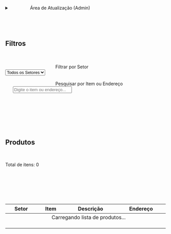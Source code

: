 
<head>
    <meta charset="UTF-8">
    <meta name="viewport" content="width=device-width, initial-scale=1.0">
    <title>Lista de Produtos - Ruptura</title>
        <script src="https://cdn.tailwindcss.com"></script>
    <style>
        /* Fonte Inter para um visual mais limpo */
        @import url('https://fonts.googleapis.com/css2?family=Inter:wght@400;500;600;700&display=swap');
        body {
            font-family: 'Inter', sans-serif;
        }
        /* Ajuste para a tabela não estourar em telas pequenas */
        .table-container {
            overflow-x: auto;
        }
        /* Esconde as setas do input de pesquisa */
        input[type="search"]::-webkit-search-decoration,
        input[type="search"]::-webkit-search-cancel-button,
        input[type="search"]::-webkit-search-results-button,
        input[type="search"]::-webkit-search-results-decoration {
            -webkit-appearance: none;
        }
    </style>

              
                <details id="adminSection" class="bg-white p-6 rounded-lg shadow-lg mb-6 cursor-pointer">
            <summary class="font-semibold text-lg text-blue-700">
                Área de Atualização (Admin)
            </summary>
            <div class="mt-4 border-t pt-4">
                <label for="dataPasteArea" class="block text-sm font-medium text-gray-700 mb-2">
                    Cole os dados da planilha aqui:
                </label>
                <p class="text-xs text-gray-500 mb-2">
                    Instrução: Na aba "Listas Por Setor", copie **apenas** os dados (da célula B2 até a última da coluna E) e cole na área abaixo.
                </p>
                <textarea id="dataPasteArea" rows="10" class="w-full p-3 border border-gray-300 rounded-lg focus:ring-2 focus:ring-blue-500" placeholder="Copie do Excel (Ctrl+C) e cole aqui (Ctrl+V)..."></textarea>
                <button id="saveButton" class="mt-4 w-full bg-blue-600 text-white font-bold py-3 px-5 rounded-lg hover:bg-blue-700 transition-colors focus:outline-none focus:ring-2 focus:ring-blue-500 focus:ring-offset-2">
                    Salvar e Atualizar Lista na Nuvem
                </button>
                <div id="saveStatus" class="mt-2 text-center text-sm"></div>
            </div>
        </details>

                <div class="bg-white p-6 rounded-lg shadow-lg mb-6">
                        <h2 class="text-lg sm:text-xl font-semibold text-gray-700 mb-4">Filtros</h2>
            <div class="grid grid-cols-1 md:grid-cols-2 gap-4">
                <div>
                                        <label for="filterSetor" class="block text-xs font-medium text-gray-700">Filtrar por Setor</label>
                                        <select id="filterSetor" class="mt-1 w-full p-3 border border-gray-300 rounded-lg focus:ring-2 focus:ring-blue-500 bg-white">
                        <option value="">Todos os Setores</option>
                                            </select>
                </div>
                <div>
                                        <label for="searchTerm" class="block text-xs font-medium text-gray-700">Pesquisar por Item ou Endereço</label>
                                        <input type="search" id="searchTerm" placeholder="Digite o item ou endereço..." class="mt-1 w-full p-3 border border-gray-300 rounded-lg focus:ring-2 focus:ring-blue-500">
                </div>
            </div>
        </div>

                <div class="bg-white rounded-lg shadow-lg">
            <div class="p-6">
                                 <h2 class="text-lg sm:text-xl font-semibold text-gray-700">Produtos</h2>
                <p id="rowCount" class="text-sm text-gray-500 mt-1">Total de itens: 0</p>
            </div>
            <div class="table-container">
                <table class="w-full min-w-[600px] text-left">
                    <thead class="bg-gray-50 border-b border-gray-200">
                        <tr>
                            <th class="p-4 text-sm font-semibold text-gray-600 uppercase tracking-wider">Setor</th>
                            <th class="p-4 text-sm font-semibold text-gray-600 uppercase tracking-wider">Item</th>
                            <th class="p-4 text-sm font-semibold text-gray-600 uppercase tracking-wider">Descrição</th>
                            <th class="p-4 text-sm font-semibold text-gray-600 uppercase tracking-wider">Endereço</th>
                        </tr>
                    </thead>
                    <tbody id="tableBody" class="divide-y divide-gray-200">
                                                <tr>
                            <td colspan="4" class="p-6 text-center text-gray-500">
                                Carregando lista de produtos...
                            </td>
                        </tr>
                    </tbody>
                </table>
            </div>
        </div>

    </div>

        <script type="module">
        // Importações do Firebase
        import { initializeApp } from "https://www.gstatic.com/firebasejs/11.6.1/firebase-app.js";
        import {
            getAuth,
            signInAnonymously,
            onAuthStateChanged
        } from "https://www.gstatic.com/firebasejs/11.6.1/firebase-auth.js";
        import {
            getFirestore,
            doc,
            setDoc,
            onSnapshot,
            setLogLevel
        } from "https://www.gstatic.com/firebasejs/11.6.1/firebase-firestore.js";

        // Config Firebase (fornecida pelo usuário)
        const firebaseConfig = {
            apiKey: "AIzaSyBo8G3ZcWk4EepN0cHdVBtXc7tGOfcw-yg",
            authDomain: "inscricaosinuca.firebaseapp.com",
            projectId: "inscricaosinuca",
            storageBucket: "inscricaosinuca.firebasestorage.app",
            messagingSenderId: "338241576305",
            appId: "1:338241576305:web:288b6124384c6be4f76ad0",
            measurementId: "G-PEDG30FS2R"
        };
        
        const appId = firebaseConfig.projectId || 'default-app-id';

        // Variáveis globais
        let db, auth;
        let allProducts = []; 
        let authReady = false; 
        let listDocRef; 

        // Elementos da DOM
        const filterSetor = document.getElementById('filterSetor');
        const searchTerm = document.getElementById('searchTerm');
        const tableBody = document.getElementById('tableBody');
        const rowCount = document.getElementById('rowCount');
        const saveButton = document.getElementById('saveButton');
        const dataPasteArea = document.getElementById('dataPasteArea');
        const saveStatus = document.getElementById('saveStatus');
        const adminSection = document.getElementById('adminSection');

        /**
         * Inicializa o Firebase e configura a autenticação
         */
        async function initFirebase() {
            try {
                const app = initializeApp(firebaseConfig);
                db = getFirestore(app);
                auth = getAuth(app);
                
                listDocRef = doc(db, "artifacts", appId, "public/data", "productList", "mainList");
                setLogLevel('debug');

                onAuthStateChanged(auth, async (user) => {
                    if (user) {
                        console.log("Usuário autenticado:", user.uid);
                        authReady = true;
                        loadProductList();
                    } else {
                        console.log("Nenhum usuário. Tentando login anônimo...");
                        authReady = false;
                        try {
                            await signInAnonymously(auth);
                        } catch (error) {
                            console.error("Erro ao autenticar anonimamente:", error);
                            tableBody.innerHTML = `<tr><td colspan="4" class="p-6 text-center text-red-500">Erro de autenticação. Não foi possível carregar os dados.</td></tr>`;
                        }
                    }
                });

            } catch (error) {
                console.error("Erro ao inicializar o Firebase:", error);
                tableBody.innerHTML = `<tr><td colspan="4" class="p-6 text-center text-red-500">Erro ao conectar com o banco de dados.</td></tr>`;
            }
        }

        /**
         * Converte o texto colado (separado por tabulação) em um array de objetos.
         */
        function parsePastedData(text) {
            if (!text || text.trim() === "") {
                return [];
            }
            
            const lines = text.trim().split('\n');
            return lines
                .filter(line => line.trim() !== "") 
                .map(line => {
                    const parts = line.split('\t'); 
                    return {
                        setor: parts[0] ? parts[0].trim() : '',
                        item: parts[1] ? parts[1].trim() : '',
                        descricao: parts[2] ? parts[2].trim() : '',
                        endereco: parts[3] ? parts[3].trim() : ''
                    };
                });
        }

        /**
         * **** NOVA FUNÇÃO ****
         * Popula a lista suspensa de setores com valores únicos.
         */
        function populateSetorFilter() {
            // Guarda o valor selecionado antes de limpar
            const currentValue = filterSetor.value;
            
            // Extrai setores únicos e não vazios da lista de produtos
            const setores = allProducts.map(p => p.setor).filter(s => s.length > 0);
            const uniqueSetores = [...new Set(setores)];
            uniqueSetores.sort(); // Ordena alfabeticamente

            // Limpa o select e adiciona a opção padrão
            filterSetor.innerHTML = '<option value="">Todos os Setores</option>';

            // Adiciona cada setor como uma nova opção
            uniqueSetores.forEach(setor => {
                const option = document.createElement('option');
                option.value = setor;
                option.textContent = setor;
                filterSetor.appendChild(option);
            });

            // Restaura o valor selecionado, se ele ainda existir
            filterSetor.value = currentValue;
        }


        /**
         * Carrega a lista de produtos do Firebase em tempo real (onSnapshot).
         */
        function loadProductList() {
            if (!authReady) {
                console.warn("Aguardando autenticação para carregar a lista...");
                return;
            }

            console.log("Tentando carregar lista do Firestore...");
            
            onSnapshot(listDocRef, (docSnap) => {
                if (docSnap.exists()) {
                    console.log("Dados recebidos do Firestore.");
                    const data = docSnap.data();
                    allProducts = parsePastedData(data.rawProductData || "");
                    console.log(`Lista carregada com ${allProducts.length} produtos.`);
                } else {
                    console.log("Nenhum documento encontrado. A lista está vazia.");
                    allProducts = [];
                    tableBody.innerHTML = `<tr><td colspan="4" class="p-6 text-center text-gray-500">A lista de produtos está vazia. Peça ao administrador para carregar os dados.</td></tr>`;
                }
                
                // **** ATUALIZAÇÃO ****
                // Popula o filtro de setor *depois* que os dados são carregados
                populateSetorFilter();
                
                // Renderiza a tabela
                renderTable();
            }, (error) => {
                console.error("Erro ao carregar lista do Firestore:", error);
                tableBody.innerHTML = `<tr><td colspan="4" class="p-6 text-center text-red-500">Erro ao carregar a lista. Verifique sua conexão.</td></tr>`;
            });
        }

        /**
         * Renderiza a tabela com base nos filtros e na lista 'allProducts'.
         */
        function renderTable() {
            // **** ATUALIZAÇÃO ****
            // Pega o valor exato do select (sem .toLowerCase())
            const setorFilter = filterSetor.value;
            const searchFilter = searchTerm.value.toLowerCase();

            const filteredProducts = allProducts.filter(product => {
                // **** ATUALIZAÇÃO ****
                // Pega o valor exato (sem .toLowerCase())
                const pSetor = product.setor;
                const pItem = product.item.toLowerCase();
                const pDesc = product.descricao.toLowerCase();
                const pEnd = product.endereco.toLowerCase();

                // **** ATUALIZAÇÃO ****
                // Compara o valor exato do setor
                const matchSetor = !setorFilter || pSetor === setorFilter;
                const matchSearch = !searchFilter || pItem.includes(searchFilter) || pEnd.includes(searchFilter);
                
                return matchSetor && matchSearch;
            });

            tableBody.innerHTML = '';
            rowCount.textContent = `Total de itens: ${filteredProducts.length}`;

            if (filteredProducts.length === 0) {
                if(allProducts.length > 0) {
                    tableBody.innerHTML = `<tr><td colspan="4" class="p-6 text-center text-gray-500">Nenhum produto encontrado com esses filtros.</td></tr>`;
                } else if (!authReady) {
                     tableBody.innerHTML = `<tr><td colspan="4" class="p-6 text-center text-gray-500">Conectando...</td></tr>`;
                } else {
                    tableBody.innerHTML = `<tr><td colspan="4" class="p-6 text-center text-gray-500">A lista de produtos está vazia.</td></tr>`;
                }
            } else {
                filteredProducts.forEach(product => {
                    const row = document.createElement('tr');
                    row.className = 'hover:bg-gray-50';
                    
                    const cellSetor = document.createElement('td');
                    cellSetor.className = 'p-4 text-sm text-gray-700';
                    cellSetor.textContent = product.setor;
                    row.appendChild(cellSetor);

                    const cellItem = document.createElement('td');
                    cellItem.className = 'p-4 text-sm text-gray-900 font-medium';
                    cellItem.textContent = product.item;
                    row.appendChild(cellItem);

                    const cellDesc = document.createElement('td');
                    cellDesc.className = 'p-4 text-sm text-gray-700';
                    cellDesc.textContent = product.descricao;
                    row.appendChild(cellDesc);

                    const cellEnd = document.createElement('td');
                    cellEnd.className = 'p-4 text-sm text-gray-700';
                    cellEnd.textContent = product.endereco;
                    row.appendChild(cellEnd);

                    tableBody.appendChild(row);
                });
            }
        }

        /**
         * Salva o texto bruto da área de texto no Firestore.
         */
        async function saveListToFirebase() {
            if (!authReady) {
                saveStatus.textContent = "Erro: Ainda não conectado. Tente novamente em alguns segundos.";
                saveStatus.className = "mt-2 text-center text-sm text-red-600";
                return;
            }

            const rawText = dataPasteArea.value;
            if (rawText.trim() === "") {
                saveStatus.textContent = "A área de texto está vazia. Cole os dados primeiro.";
                saveStatus.className = "mt-2 text-center text-sm text-yellow-600";
                return;
            }

            saveButton.disabled = true;
            saveStatus.textContent = "Salvando na nuvem...";
            saveStatus.className = "mt-2 text-center text-sm text-blue-600";

            try {
                await setDoc(listDocRef, { rawProductData: rawText });
                
                saveStatus.textContent = "Lista atualizada com sucesso!";
                saveStatus.className = "mt-2 text-center text-sm text-green-600";
                
                dataPasteArea.value = '';

            } catch (error) {
                console.error("Erro ao salvar no Firestore:", error);
                saveStatus.textContent = "Erro ao salvar. Tente novamente.";
                saveStatus.className = "mt-2 text-center text-sm text-red-600";
            } finally {
                saveButton.disabled = false;
                setTimeout(() => { saveStatus.textContent = ''; }, 4000);
            }
        }

        // Adiciona os event listeners para os filtros
        // **** ATUALIZAÇÃO: Evento 'input' trocado por 'change' para o select ****
        filterSetor.addEventListener('change', renderTable);
        searchTerm.addEventListener('input', renderTable);

        // Adiciona o event listener para o botão de salvar
        saveButton.addEventListener('click', saveListToFirebase);

        // Lógica de senha para a seção Admin
        adminSection.addEventListener('toggle', function(event) {
            if (!this.hasAttribute('open')) {
                event.preventDefault();
                const password = prompt("Por favor, digite a senha de administrador:");
                if (password === "brunofe") {
                    this.open = true;
                } else {
                    if (password !== null) { 
                        alert("Senha incorreta. Acesso negado.");
                    }
                    this.open = false;
                }
            }
        });

        // Inicia o aplicativo
        initFirebase();

    </script>
</body>
</html>

